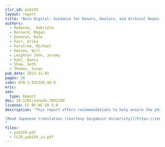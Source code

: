 ```yaml
---
clir_id: pub159
layout: report
title: "Born Digital: Guidance for Donors, Dealers, and Archival Repositories"
authors: 
  - Redwine,  Gabriela 
  - Barnard, Megan
  - Donovan, Kate 
  - Farr, Erika 
  - Forstrom, Michael 
  - Hansen, Will 
  - Leighton John, Jeremy 
  - Kuhl, Nancy 
  - Shaw, Seth 
  - Thomas, Susan 
pub_date: 2013-11-01
pages: 28
isbn: 978-1-932326-46-8
eric:
seo:
  type: Report
doi: 10.5281/zenodo.7802189
license: CC BY-NC-SA 3.0
description: "This report offers recommendations to help ensure the physical and intellectual well-being of born-digital materials transferred from donors to archival repositories. The report surveys the primary issues and concerns related to born-digital acquisitions and is intended for a broad audience with varying levels of interest and expertise, including donors, dealers, and repository staff.

[Read Japanese translation (courtesy Seigakuin University)](https://zenodo.org/record/7802189/files/CLIR_pub159_ja.pdf?download=1)
"
files:
  - pub159.pdf
  - CLIR_pub159_ja.pdf
---
```

